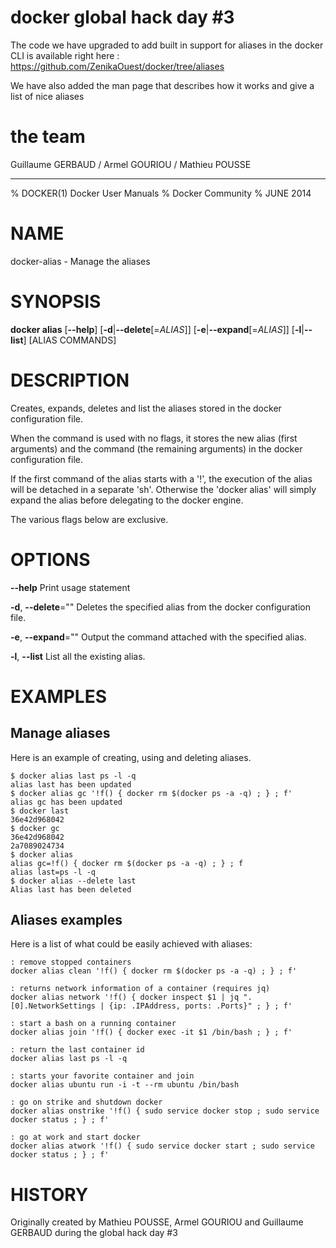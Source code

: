 # docker global hack day #3

The code we have upgraded to add built in support for aliases in the docker CLI is available right here : https://github.com/ZenikaOuest/docker/tree/aliases

We have also added the man page that describes how it works and give a list of nice aliases

# the team

Guillaume GERBAUD / Armel GOURIOU / Mathieu POUSSE

--------
% DOCKER(1) Docker User Manuals
% Docker Community
% JUNE 2014
# NAME
docker-alias - Manage the aliases

# SYNOPSIS
**docker alias**
[**--help**]
[**-d**|**--delete**[=*ALIAS*]]
[**-e**|**--expand**[=*ALIAS*]]
[**-l**|**--list**]
[ALIAS COMMANDS]

# DESCRIPTION

Creates, expands, deletes and list the aliases stored in the docker configuration file.

When the command is used with no flags, it stores the new alias (first arguments) and the command (the remaining arguments) in the docker configuration file. 

If the first command of the alias starts with a '!', the execution of the alias will be detached in a separate 'sh'. Otherwise the 'docker alias' will simply expand the alias before delegating to the docker engine. 

The various flags below are exclusive.

# OPTIONS
**--help**
  Print usage statement

**-d**, **--delete**=""
   Deletes the specified alias from the docker configuration file.

**-e**, **--expand**=""
   Output the command attached with the specified alias.

**-l**, **--list**
   List all the existing alias.


# EXAMPLES

## Manage aliases

Here is an example of creating, using and deleting aliases.

    $ docker alias last ps -l -q
    alias last has been updated
    $ docker alias gc '!f() { docker rm $(docker ps -a -q) ; } ; f'
    alias gc has been updated
    $ docker last
	36e42d968042
    $ docker gc
	36e42d968042
	2a7089024734
    $ docker alias
    alias gc=!f() { docker rm $(docker ps -a -q) ; } ; f
    alias last=ps -l -q
    $ docker alias --delete last
    Alias last has been deleted

## Aliases examples

Here is a list of what could be easily achieved with aliases:

	: remove stopped containers
    docker alias clean '!f() { docker rm $(docker ps -a -q) ; } ; f'
    
    : returns network information of a container (requires jq)
    docker alias network '!f() { docker inspect $1 | jq ".[0].NetworkSettings | {ip: .IPAddress, ports: .Ports}" ; } ; f'
    
    : start a bash on a running container
    docker alias join '!f() { docker exec -it $1 /bin/bash ; } ; f'
    
    : return the last container id
    docker alias last ps -l -q
    
    : starts your favorite container and join
    docker alias ubuntu run -i -t --rm ubuntu /bin/bash
    
    : go on strike and shutdown docker
    docker alias onstrike '!f() { sudo service docker stop ; sudo service docker status ; } ; f'
    
    : go at work and start docker
    docker alias atwork '!f() { sudo service docker start ; sudo service docker status ; } ; f' 

# HISTORY
Originally created by Mathieu POUSSE, Armel GOURIOU and Guillaume GERBAUD during the global hack day #3

